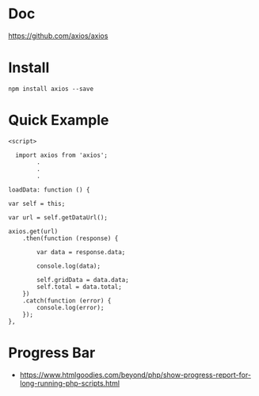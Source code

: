 # Doc

https://github.com/axios/axios

# Install

````
npm install axios --save
````

# Quick Example

````
<script>
 
  import axios from 'axios';  
        .
        .
        .

loadData: function () {

var self = this;

var url = self.getDataUrl();

axios.get(url)
    .then(function (response) {
            
        var data = response.data;
            
        console.log(data);
            
        self.gridData = data.data;
        self.total = data.total;
    })    
    .catch(function (error) {
        console.log(error);
    });   
},        
````

# Progress Bar

* https://www.htmlgoodies.com/beyond/php/show-progress-report-for-long-running-php-scripts.html
